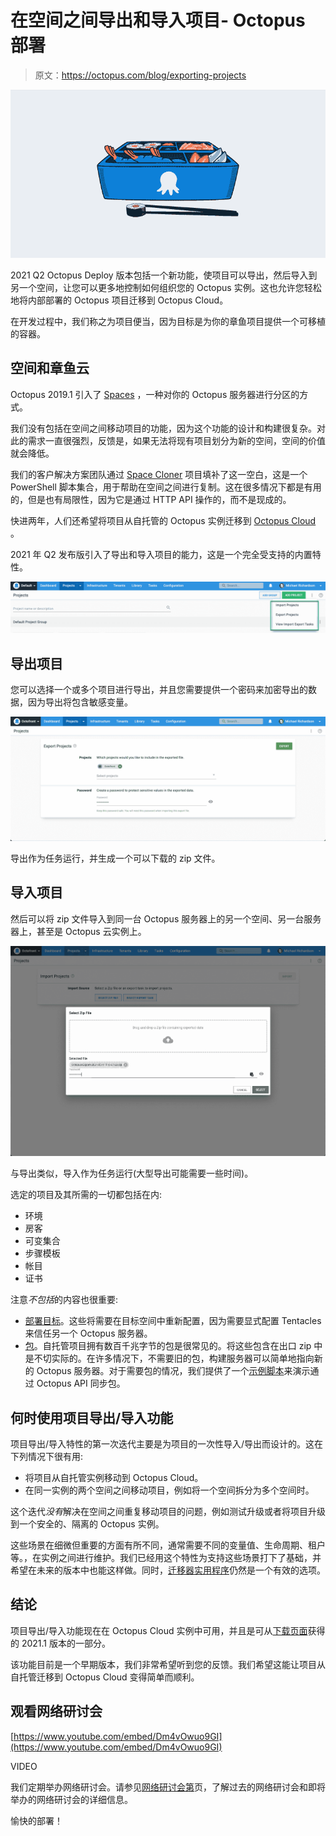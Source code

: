 # 在空间之间导出和导入项目- Octopus 部署

> 原文：<https://octopus.com/blog/exporting-projects>

[![octopus branded bento box filled with sushi](img/79fcbb934ab5ae2d826a16a7a7f973f0.png)](#)

2021 Q2 Octopus Deploy 版本包括一个新功能，使项目可以导出，然后导入到另一个空间，让您可以更多地控制如何组织您的 Octopus 实例。这也允许您轻松地将内部部署的 Octopus 项目迁移到 Octopus Cloud。

在开发过程中，我们称之为项目便当，因为目标是为你的章鱼项目提供一个可移植的容器。

## 空间和章鱼云

Octopus 2019.1 引入了 [Spaces](https://octopus.com/docs/administration/spaces) ，一种对你的 Octopus 服务器进行分区的方式。

我们没有包括在空间之间移动项目的功能，因为这个功能的设计和构建很复杂。对此的需求一直很强烈，反馈是，如果无法将现有项目划分为新的空间，空间的价值就会降低。

我们的客户解决方案团队通过 [Space Cloner](https://github.com/OctopusDeployLabs/SpaceCloner) 项目填补了这一空白，这是一个 PowerShell 脚本集合，用于帮助在空间之间进行复制。这在很多情况下都是有用的，但是也有局限性，因为它是通过 HTTP API 操作的，而不是现成的。

快进两年，人们还希望将项目从自托管的 Octopus 实例迁移到 [Octopus Cloud](https://octopus.com/docs/octopus-cloud) 。

2021 年 Q2 发布版引入了导出和导入项目的能力，这是一个完全受支持的内置特性。

[![Project Export/Import menu](img/2a775c69cc87fc92f3768dd8d6c39d7d.png)](#)

## 导出项目

您可以选择一个或多个项目进行导出，并且您需要提供一个密码来加密导出的数据，因为导出将包含敏感变量。

[![Export projects page](img/1306d88b1f1877a5e5f7461217c447c4.png)](#)

导出作为任务运行，并生成一个可以下载的 zip 文件。

## 导入项目

然后可以将 zip 文件导入到同一台 Octopus 服务器上的另一个空间、另一台服务器上，甚至是 Octopus 云实例上。

[![Import projects page](img/7f4ee5c173e79ce0123110e352f80943.png)](#)

与导出类似，导入作为任务运行(大型导出可能需要一些时间)。

选定的项目及其所需的一切都包括在内:

*   环境
*   房客
*   可变集合
*   步骤模板
*   帐目
*   证书

注意*不包括*的内容也很重要:

*   [部署目标](https://octopus.com/docs/projects/export-import#deployment-targets)。这些将需要在目标空间中重新配置，因为需要显式配置 Tentacles 来信任另一个 Octopus 服务器。
*   [包](https://octopus.com/docs/projects/export-import#packages)。自托管项目拥有数百千兆字节的包是很常见的。将这些包含在出口 zip 中是不切实际的。在许多情况下，不需要旧的包，构建服务器可以简单地指向新的 Octopus 服务器。对于需要包的情况，我们提供了一个[示例脚本](https://github.com/OctopusDeploy/OctopusDeploy-Api/blob/master/REST/PowerShell/Feeds/SyncPackages.ps1)来演示通过 Octopus API 同步包。

## 何时使用项目导出/导入功能

项目导出/导入特性的第一次迭代主要是为项目的一次性导入/导出而设计的。这在下列情况下很有用:

*   将项目从自托管实例移动到 Octopus Cloud。
*   在同一实例的两个空间之间移动项目，例如将一个空间拆分为多个空间时。

这个迭代*没有*解决在空间之间重复移动项目的问题，例如测试升级或者将项目升级到一个安全的、隔离的 Octopus 实例。

这些场景在细微但重要的方面有所不同，通常需要不同的变量值、生命周期、租户等。，在实例之间进行维护。我们已经用这个特性为支持这些场景打下了基础，并希望在未来的版本中也能这样做。同时，[迁移器实用程序](https://octopus.com/docs/octopus-rest-api/octopus.migrator.exe-command-line)仍然是一个有效的选项。

## 结论

项目导出/导入功能现在在 Octopus Cloud 实例中可用，并且是可从[下载页面](https://octopus.com/downloads)获得的 2021.1 版本的一部分。

该功能目前是一个早期版本，我们非常希望听到您的反馈。我们希望这能让项目从自托管迁移到 Octopus Cloud 变得简单而顺利。

## 观看网络研讨会

[https://www.youtube.com/embed/Dm4vOwuo9GI](https://www.youtube.com/embed/Dm4vOwuo9GI)

VIDEO

我们定期举办网络研讨会。请参见[网络研讨会第](https://octopus.com/events)页，了解过去的网络研讨会和即将举办的网络研讨会的详细信息。

愉快的部署！